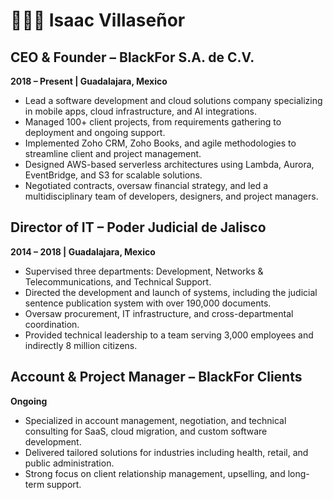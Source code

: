 # 👨🏻‍💻 Isaac Villaseñor

## CEO & Founder – BlackFor S.A. de C.V.
**2018 – Present | Guadalajara, Mexico**

- Lead a software development and cloud solutions company specializing in mobile apps, cloud infrastructure, and AI integrations.
- Managed 100+ client projects, from requirements gathering to deployment and ongoing support.
- Implemented Zoho CRM, Zoho Books, and agile methodologies to streamline client and project management.
- Designed AWS-based serverless architectures using Lambda, Aurora, EventBridge, and S3 for scalable solutions.
- Negotiated contracts, oversaw financial strategy, and led a multidisciplinary team of developers, designers, and project managers.

## Director of IT – Poder Judicial de Jalisco
**2014 – 2018 | Guadalajara, Mexico**

- Supervised three departments: Development, Networks & Telecommunications, and Technical Support.
- Directed the development and launch of systems, including the judicial sentence publication system with over 190,000 documents.
- Oversaw procurement, IT infrastructure, and cross-departmental coordination.
- Provided technical leadership to a team serving 3,000 employees and indirectly 8 million citizens.

## Account & Project Manager – BlackFor Clients
**Ongoing**

- Specialized in account management, negotiation, and technical consulting for SaaS, cloud migration, and custom software development.
- Delivered tailored solutions for industries including health, retail, and public administration.
- Strong focus on client relationship management, upselling, and long-term support.
